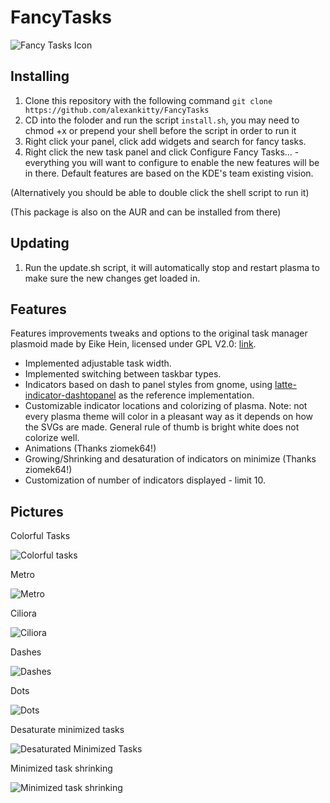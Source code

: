 # FancyTasks

![Fancy Tasks Icon](https://github.com/alexankitty/Plasma-Customizable-TaskManager/blob/main/FancyTasks.png?raw=true)

## Installing

1. Clone this repository with the following command `git clone https://github.com/alexankitty/FancyTasks`
2. CD into the foloder and run the script `install.sh`, you may need to chmod +x or prepend your shell before the script in order to run it
3. Right click your panel, click add widgets and search for fancy tasks.
4. Right click the new task panel and click Configure Fancy Tasks... - everything you will want to configure to enable the new features will be in there. Default features are based on the KDE's team existing vision.

(Alternatively you should be able to double click the shell script to run it)

(This package is also on the AUR and can be installed from there)

## Updating

1. Run the update.sh script, it will automatically stop and restart plasma to make sure the new changes get loaded in.

## Features

Features improvements tweaks and options to the original task manager plasmoid made by Eike Hein, licensed under GPL V2.0: [link](https://github.com/KDE/plasma-desktop/tree/master/applets/taskmanager).

* Implemented adjustable task width.
* Implemented switching between taskbar types.
* Indicators based on dash to panel styles from gnome, using [latte-indicator-dashtopanel](https://github.com/psifidotos/latte-indicator-dashtopanel) as the reference implementation.
* Customizable indicator locations and colorizing of plasma. Note: not every plasma theme will color in a pleasant way as it depends on how the SVGs are made. General rule of thumb is bright white does not colorize well.
* Animations (Thanks ziomek64!)
* Growing/Shrinking and desaturation of indicators on minimize (Thanks ziomek64!)
* Customization of number of indicators displayed - limit 10.


## Pictures
Colorful Tasks  

![Colorful tasks](https://github.com/alexankitty/FancyTasks/blob/main/docs/colorfulicons%20crop.png?raw=true)

Metro  

![Metro](https://github.com/alexankitty/FancyTasks/blob/main/docs/metro.png?raw=true)

Ciliora  

![Ciliora](https://github.com/alexankitty/FancyTasks/blob/main/docs/ciliora.png?raw=true)

Dashes  

![Dashes](https://github.com/alexankitty/FancyTasks/blob/main/docs/dashes.png?raw=true)

Dots  

![Dots](https://github.com/alexankitty/FancyTasks/blob/main/docs/dots.png?raw=true)

Desaturate minimized tasks  

![Desaturated Minimized Tasks](https://github.com/alexankitty/FancyTasks/blob/main/docs/desaturate%20crop.png?raw=true)

Minimized task shrinking  

![Minimized task shrinking](https://github.com/alexankitty/FancyTasks/blob/main/docs/shrink%20crop.png?raw=true)
